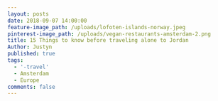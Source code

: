 ```yaml
---
layout: posts
date: 2018-09-07 14:00:00
feature-image_path: /uploads/lofoten-islands-norway.jpeg
pinterest-image_path: /uploads/vegan-restaurants-amsterdam-2.png
title: 15 Things to know before traveling alone to Jordan
Author: Justyn
published: true
tags:
  - '-travel'
  - Amsterdam
  - Europe
comments: false
---
```


